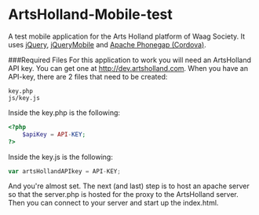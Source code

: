 ArtsHolland-Mobile-test
=======================

A test mobile application for the Arts Holland platform of Waag Society.
It uses [jQuery](http://jquery.com/), [jQueryMobile](http://jquerymobile.com/) and [Apache Phonegap (Cordova)](http://phonegap.com/).

###Required Files
For this application to work you will need an ArtsHolland API key. You can get one
at http://dev.artsholland.com. When you have an API-key, there are 2 files that
need to be created:
```
key.php
js/key.js
```

Inside the key.php is the following:
```php
<?php
    $apiKey = API-KEY;
?>
```

Inside the key.js is the following:
```javascript
var artsHollandAPIkey = API-KEY;
```

And you're almost set. The next (and last) step is to host an apache server so that
the server.php is hosted for the proxy to the ArtsHolland server. Then you can connect
to your server and start up the index.html.